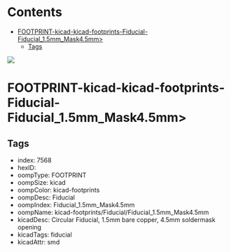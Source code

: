 



Contents
========

* [FOOTPRINT-kicad-kicad-footprints-Fiducial-Fiducial_1.5mm_Mask4.5mm>](#footprint-kicad-kicad-footprints-fiducial-fiducial_15mm_mask45mm)
	* [Tags](#tags)
  
![][im]
# FOOTPRINT-kicad-kicad-footprints-Fiducial-Fiducial_1.5mm_Mask4.5mm>

## Tags

- index: 7568
- hexID: 
- oompType: FOOTPRINT
- oompSize: kicad
- oompColor: kicad-footprints
- oompDesc: Fiducial
- oompIndex: Fiducial_1.5mm_Mask4.5mm
- oompName: kicad-footprints/Fiducial/Fiducial_1.5mm_Mask4.5mm
- kicadDesc: Circular Fiducial, 1.5mm bare copper, 4.5mm soldermask opening
- kicadTags: fiducial
- kicadAttr: smd



[im]: image.png
